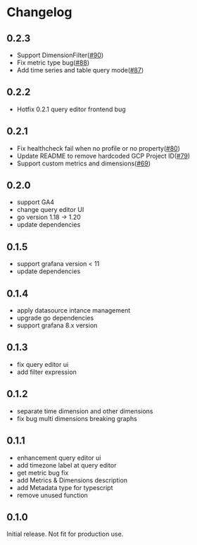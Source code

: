 # Changelog

## 0.2.3
- Support DimensionFilter([#90](https://github.com/blackcowmoo/grafana-google-analytics-datasource/pull/90))
- Fix metric type bug([#88](https://github.com/blackcowmoo/grafana-google-analytics-datasource/pull/88))
- Add time series and table query mode([#87](https://github.com/blackcowmoo/grafana-google-analytics-datasource/pull/87)) 

## 0.2.2
- Hotfix 0.2.1 query editor frontend bug

## 0.2.1
- Fix healthcheck fail when no profile or no property([#80](https://github.com/blackcowmoo/grafana-google-analytics-datasource/pull/80))
- Update README to remove hardcoded GCP Project ID([#79](https://github.com/blackcowmoo/grafana-google-analytics-datasource/pull/79))
- Support custom metrics and dimensions([#69](https://github.com/blackcowmoo/grafana-google-analytics-datasource/pull/69/files))

## 0.2.0
- support GA4
- change query editor UI
- go version 1.18 -> 1.20
- update dependencies
## 0.1.5
- support grafana version < 11
- update dependencies
## 0.1.4
- apply datasource intance management
- upgrade go dependencies
- support grafana 8.x version
## 0.1.3
- fix query editor ui
- add filter expression
## 0.1.2
- separate time dimension and other dimensions
- fix bug multi dimensions breaking graphs

## 0.1.1
- enhancement query editor ui
- add timezone label at query editor
- get metric bug fix
- add Metrics & Dimensions description
- add Metadata type for typescript
- remove unused function


## 0.1.0

Initial release. Not fit for production use.
